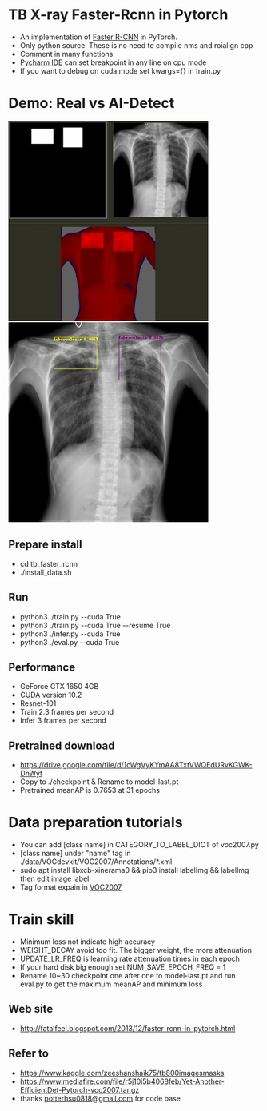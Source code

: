 # TB X-ray Faster-Rcnn in Pytorch
- An implementation of [Faster R-CNN](https://arxiv.org/pdf/1506.01497.pdf) in PyTorch.
- Only python source. These is no need to compile nms and roialign cpp
- Comment in many functions
- [Pycharm IDE](https://www.jetbrains.com/pycharm/download/other.html) can set breakpoint in any line on cpu mode
- If you want to debug on cuda mode set kwargs={} in train.py

# Demo: Real vs AI-Detect
<img src="images/real.jpg" width="400px"/> <img src="images/aidetect.jpg" width="400px"/>

## Prepare install
- cd tb_faster_rcnn
- ./install_data.sh

## Run
- python3 ./train.py --cuda True
- python3 ./train.py --cuda True --resume True
- python3 ./infer.py --cuda True
- python3 ./eval.py --cuda True

## Performance
- GeForce GTX 1650 4GB
- CUDA version 10.2
- Resnet-101
- Train 2.3 frames per second
- Infer 3 frames per second

## Pretrained download
- https://drive.google.com/file/d/1cWgVyKYmAA8TxtVWQEdURvKGWK-DnWyt
- Copy to ./checkpoint & Rename to model-last.pt
- Pretrained meanAP is 0.7653 at 31 epochs

# Data preparation tutorials
- You can add [class name] in CATEGORY_TO_LABEL_DICT of voc2007.py
- [class name] under "name" tag in ./data/VOCdevkit/VOC2007/Annotations/*.xml
- sudo apt install libxcb-xinerama0 && pip3 install labelImg && labelImg then edit image label
- Tag format expain in [VOC2007](https://towardsdatascience.com/coco-data-format-for-object-detection-a4c5eaf518c5)

# Train skill
- Minimum loss not indicate high accuracy
- WEIGHT_DECAY avoid too fit. The bigger weight, the more attenuation
- UPDATE_LR_FREQ is learning rate attenuation times in each epoch 
- If your hard disk big enough set NUM_SAVE_EPOCH_FREQ = 1
- Rename 10~30 checkpoint one after one to model-last.pt and run eval.py to get the maximum meanAP and minimum loss

## Web site
- http://fatalfeel.blogspot.com/2013/12/faster-rcnn-in-pytorch.html

## Refer to
- https://www.kaggle.com/zeeshanshaik75/tb800imagesmasks
- https://www.mediafire.com/file/r5j10i5b4068feb/Yet-Another-EfficientDet-Pytorch-voc2007.tar.gz
- thanks potterhsu0818@gmail.com for code base

